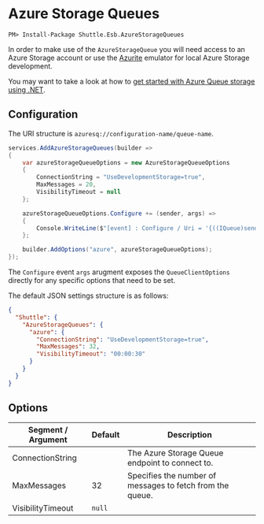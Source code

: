 # Azure Storage Queues

```
PM> Install-Package Shuttle.Esb.AzureStorageQueues
```

In order to make use of the `AzureStorageQueue` you will need access to an Azure Storage account or use the [Azurite](https://docs.microsoft.com/en-us/azure/storage/common/storage-use-azurite) emulator for local Azure Storage development.

You may want to take a look at how to [get started with Azure Queue storage using .NET](https://docs.microsoft.com/en-us/azure/storage/queues/storage-dotnet-how-to-use-queues?tabs=dotnet).

## Configuration

The URI structure is `azuresq://configuration-name/queue-name`.

```c#
services.AddAzureStorageQueues(builder =>
{
    var azureStorageQueueOptions = new AzureStorageQueueOptions
    {
        ConnectionString = "UseDevelopmentStorage=true",
        MaxMessages = 20,
        VisibilityTimeout = null
    };

    azureStorageQueueOptions.Configure += (sender, args) =>
    {
        Console.WriteLine($"[event] : Configure / Uri = '{((IQueue)sender).Uri}'");
    };

    builder.AddOptions("azure", azureStorageQueueOptions);
});
```

The `Configure` event `args` arugment exposes the `QueueClientOptions` directly for any specific options that need to be set.

The default JSON settings structure is as follows:

```json
{
  "Shuttle": {
    "AzureStorageQueues": {
      "azure": {
        "ConnectionString": "UseDevelopmentStorage=true",
        "MaxMessages": 32,
        "VisibilityTimeout": "00:00:30"
      }
    }
  }
}
```

## Options

| Segment / Argument | Default | Description |
| --- | --- | --- | 
| ConnectionString | | The Azure Storage Queue endpoint to connect to. |
| MaxMessages | 32 | Specifies the number of messages to fetch from the queue. |
| VisibilityTimeout | `null` | | The message visibility timeout that will be used for messages that fail processing. |
